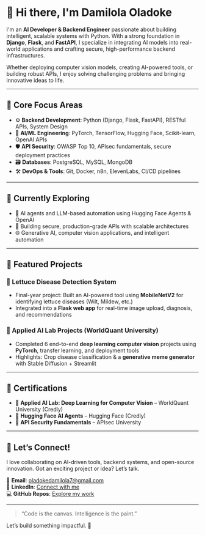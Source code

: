 # 👋 Hi there, I'm Damilola Oladoke

I'm an **AI Developer & Backend Engineer** passionate about building intelligent, scalable systems with Python. With a strong foundation in **Django**, **Flask**, and **FastAPI**, I specialize in integrating AI models into real-world applications and crafting secure, high-performance backend infrastructures.

Whether deploying computer vision models, creating AI-powered tools, or building robust APIs, I enjoy solving challenging problems and bringing innovative ideas to life.

---

## 🚀 Core Focus Areas

- ⚙️ **Backend Development**: Python (Django, Flask, FastAPI), RESTful APIs, System Design  
- 🧠 **AI/ML Engineering**: PyTorch, TensorFlow, Hugging Face, Scikit-learn, OpenAI APIs  
- 🛡️ **API Security**: OWASP Top 10, APIsec fundamentals, secure deployment practices  
- 🗃️ **Databases**: PostgreSQL, MySQL, MongoDB  
- 🛠️ **DevOps & Tools**: Git, Docker, n8n, ElevenLabs, CI/CD pipelines  

---

## 🌱 Currently Exploring

- 🤖 AI agents and LLM-based automation using Hugging Face Agents & OpenAI  
- 🧪 Building secure, production-grade APIs with scalable architectures  
- 🌐 Generative AI, computer vision applications, and intelligent automation  

---

## 🧩 Featured Projects

### 🥬 Lettuce Disease Detection System
- Final-year project: Built an AI-powered tool using **MobileNetV2** for identifying lettuce diseases (Wilt, Mildew, etc.)  
- Integrated into a **Flask web app** for real-time image upload, diagnosis, and recommendations

### 🧠 Applied AI Lab Projects (WorldQuant University)
- Completed 6 end-to-end **deep learning computer vision** projects using **PyTorch**, transfer learning, and deployment tools  
- Highlights: Crop disease classification & a **generative meme generator** with Stable Diffusion + Streamlit

---

## 📜 Certifications

- 🧠 **Applied AI Lab: Deep Learning for Computer Vision** – WorldQuant University (Credly)  
- 🤖 **Hugging Face AI Agents** – Hugging Face (Credly)  
- 🔐 **API Security Fundamentals** – APIsec University

---

## 🤝 Let’s Connect!

I love collaborating on AI-driven tools, backend systems, and open-source innovation. Got an exciting project or idea? Let’s talk.

📧 **Email**: [oladokedamilola7@gmail.com](mailto:oladokedamilola7@gmail.com)  
🔗 **LinkedIn**: [Connect with me](https://www.linkedin.com/in/oladokedamilola)  
💻 **GitHub Repos**: [Explore my work](https://github.com/oladokedamilola?tab=repositories)

---

> “Code is the canvas. Intelligence is the paint.”

Let’s build something impactful. 🚀
